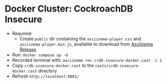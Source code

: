 # Docker Cluster: CockroachDB Insecure

* Required:
  * Create `public` dir containing the `asciinema-player.css` and `asciinema-player.min.js`, available to download from [Asciinema Release](https://github.com/asciinema/asciinema-player/releases)
* Run: `docker compose up -d`
* Recorded terminal with: `asciinema rec crdb-insecure-docker.cast -i 2`
* Copy `crdb-insecure-docker.cast` to the `casts/crdb-insecure-docker.cast` directory
* Refresh `http://localhost:8081/`
